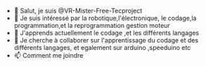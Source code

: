 - 👋 Salut, je suis @VR-Mister-Free-Tecproject
- 👀 Je suis intéressé par la robotique,l'électronique, le codage,la programmation,et la reprogrammation gestion moteur
- 🌱 J'apprends actuellement le codage ,et les différents langages
- 💞️ Je cherche à collaborer sur l'apprentissage du codage et des différents langages, et egalement sur arduino ,speeduino etc 
- 📫 Comment me joindre 

<!---
VR-Mister-Free-Tecproject/VR-Mister-Free-Tecproject is a ✨ special ✨ repository because its `README.md` (this file) appears on your GitHub profile.
You can click the Preview link to take a look at your changes.
--->
